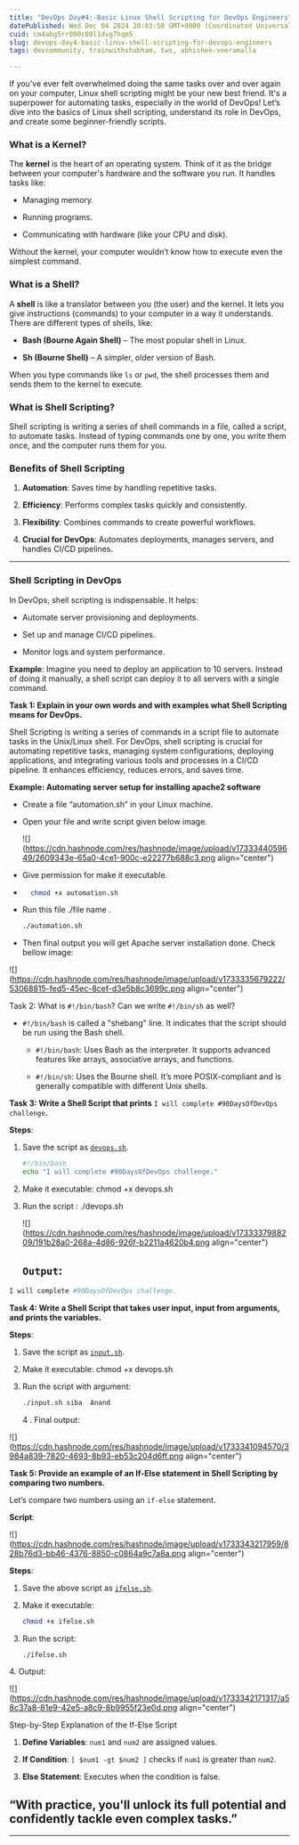 ```yaml
---
title: "DevOps Day#4:-Basic Linux Shell Scripting for DevOps Engineers"
datePublished: Wed Dec 04 2024 20:03:50 GMT+0000 (Coordinated Universal Time)
cuid: cm4abg5rr000c08l1dvg7hqm5
slug: devops-day4-basic-linux-shell-scripting-for-devops-engineers
tags: devcommunity, trainwithshubham, tws, abhishek-veeramalla

---
```


If you've ever felt overwhelmed doing the same tasks over and over again on your computer, Linux shell scripting might be your new best friend. It's a superpower for automating tasks, especially in the world of DevOps! Let’s dive into the basics of Linux shell scripting, understand its role in DevOps, and create some beginner-friendly scripts.

### **What is a Kernel?**

The **kernel** is the heart of an operating system. Think of it as the bridge between your computer's hardware and the software you run. It handles tasks like:

* Managing memory.
    
* Running programs.
    
* Communicating with hardware (like your CPU and disk).
    

Without the kernel, your computer wouldn’t know how to execute even the simplest command.

### **What is a Shell?**

A **shell** is like a translator between you (the user) and the kernel. It lets you give instructions (commands) to your computer in a way it understands. There are different types of shells, like:

* **Bash (Bourne Again Shell)** – The most popular shell in Linux.
    
* **Sh (Bourne Shell)** – A simpler, older version of Bash.
    

When you type commands like `ls` or `pwd`, the shell processes them and sends them to the kernel to execute.

### **What is Shell Scripting?**

Shell scripting is writing a series of shell commands in a file, called a script, to automate tasks. Instead of typing commands one by one, you write them once, and the computer runs them for you.

### **Benefits of Shell Scripting**

1. **Automation**: Saves time by handling repetitive tasks.
    
2. **Efficiency**: Performs complex tasks quickly and consistently.
    
3. **Flexibility**: Combines commands to create powerful workflows.
    
4. **Crucial for DevOps**: Automates deployments, manages servers, and handles CI/CD pipelines.
    

---

### **Shell Scripting in DevOps**

In DevOps, shell scripting is indispensable. It helps:

* Automate server provisioning and deployments.
    
* Set up and manage CI/CD pipelines.
    
* Monitor logs and system performance.
    

**Example**: Imagine you need to deploy an application to 10 servers. Instead of doing it manually, a shell script can deploy it to all servers with a single command.

**Task 1: Explain in your own words and with examples what Shell Scripting means for DevOps.**

Shell Scripting is writing a series of commands in a script file to automate tasks in the Unix/Linux shell. For DevOps, shell scripting is crucial for automating repetitive tasks, managing system configurations, deploying applications, and integrating various tools and processes in a CI/CD pipeline. It enhances efficiency, reduces errors, and saves time.

**Example: Automating server setup for installing apache2 software**

* Create a file “automation.sh” in your Linux machine.
    
* Open your file and write script given below image.
    
    ![](https://cdn.hashnode.com/res/hashnode/image/upload/v1733344059649/2609343e-65a0-4ce1-900c-e22277b688c3.png align="center")
    
* Give permission for make it executable.
    
* ```bash
    chmod +x automation.sh
    ```
    
* Run this file ./file name .
    
    ```bash
    ./automation.sh
    ```
    
* Then final output you will get Apache server installation done. Check bellow image:
    

![](https://cdn.hashnode.com/res/hashnode/image/upload/v1733335679222/53068815-fed5-45ec-8cef-d3e5b8c3699c.png align="center")

Task 2: What is `#!/bin/bash`? Can we write `#!/bin/sh` as well?

* `#!/bin/bash` is called a "shebang" line. It indicates that the script should be run using the Bash shell.
    
    * `#!/bin/bash`: Uses Bash as the interpreter. It supports advanced features like arrays, associative arrays, and functions.
        
    * `#!/bin/sh`: Uses the Bourne shell. It’s more POSIX-compliant and is generally compatible with different Unix shells.
        

**Task 3: Write a Shell Script that prints** `I will complete #90DaysOfDevOps challenge`**.**

**Steps**:

1. Save the script as [`devops.sh`](http://motivation.sh).
    
    ```bash
    #!/bin/bash
    echo "I will complete #90DaysOfDevOps challenge."
    ```
    
2. Make it executable: chmod +x devops.sh
    
3. Run the script : ./devops.sh
    
    ![](https://cdn.hashnode.com/res/hashnode/image/upload/v1733337988209/191b28a0-268a-4d86-926f-b2211a4620b4.png align="center")
    
    ## `Output`:
    

```bash
I will complete #90DaysOfDevOps challenge.
```

**Task 4: Write a Shell Script that takes user input, input from arguments, and prints the variables.**

**Steps**:

1. Save the script as [`input.sh`](http://motivation.sh).
    
2. Make it executable: chmod +x devops.sh
    
3. Run the script with argument:
    
    ```bash
    ./input.sh siba  Anand
    ```
    
    4 . Final output:
    

![](https://cdn.hashnode.com/res/hashnode/image/upload/v1733341094570/3984a839-7820-4693-8b93-eb53c204d6ff.png align="center")

**Task 5: Provide an example of an If-Else statement in Shell Scripting by comparing two numbers.**

Let’s compare two numbers using an `if-else` statement.

**Script**:

![](https://cdn.hashnode.com/res/hashnode/image/upload/v1733343217959/828b76d3-bb46-4376-8850-c0864a9c7a8a.png align="center")

**Steps**:

1. Save the above script as [`ifelse.sh`](http://compare.sh).
    
2. Make it executable:
    
    ```bash
    chmod +x ifelse.sh
    ```
    
3. Run the script:
    
    ```bash
    ./ifelse.sh
    ```
    

4\. Output:

![](https://cdn.hashnode.com/res/hashnode/image/upload/v1733342171317/a58c37a8-81e9-42e5-a8c9-8b9955f23e0d.png align="center")

Step-by-Step Explanation of the If-Else Script

1. **Define Variables**: `num1` and `num2` are assigned values.
    
2. **If Condition**: `[ $num1 -gt $num2 ]` checks if `num1` is greater than `num2`.
    
3. **Else Statement**: Executes when the condition is false.
    

## **“With practice, you'll unlock its full potential and confidently tackle even complex tasks**.”

---
